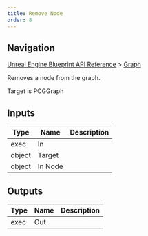 ```yaml
---
title: Remove Node
order: 8
---
```

## Navigation

[Unreal Engine Blueprint API Reference](https://dev.epicgames.com/documentation/en-us/unreal-engine/BlueprintAPI) > [Graph](https://dev.epicgames.com/documentation/en-us/unreal-engine/BlueprintAPI/Graph)

Removes a node from the graph.

Target is PCGGraph

## Inputs

| Type | Name | Description |
| --- | --- | --- |
| exec | In |  |
| object | Target |  |
| object | In Node |  |

## Outputs

| Type | Name | Description |
| --- | --- | --- |
| exec | Out |  |
